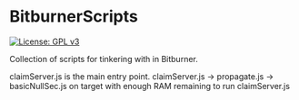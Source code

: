 # BitburnerScripts

[![License: GPL v3](https://img.shields.io/badge/License-GPLv3-blue.svg)](https://www.gnu.org/licenses/gpl-3.0)

Collection of scripts for tinkering with in Bitburner.

claimServer.js is the main entry point.
  claimServer.js -> propagate.js -> basicNullSec.js on target with enough RAM remaining to run claimServer.js
